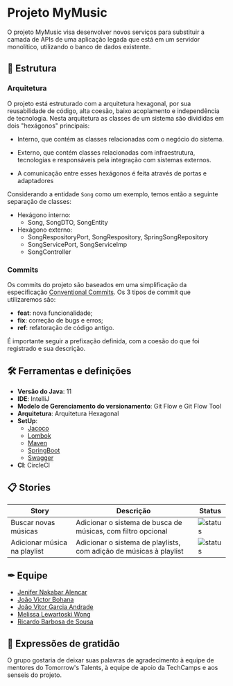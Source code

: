 # Projeto MyMusic

O projeto MyMusic visa desenvolver novos serviços para substituir a camada de APIs de uma aplicação legada que está em um servidor monolítico, utilizando o banco de dados existente.

## 📄 Estrutura

### Arquitetura

O projeto está estruturado com a arquitetura hexagonal, por sua reusabilidade de código, alta coesão, baixo acoplamento e independência de tecnologia.
Nesta arquitetura as classes de um sistema são divididas em dois "hexágonos" principais:
- Interno, que contém as classes relacionadas com o negócio do sistema.
- Externo, que contém classes relacionadas com infraestrutura, tecnologias e responsáveis pela integração com sistemas externos.

- A comunicação entre esses hexágonos é feita através de portas e adaptadores

Considerando a entidade ```Song``` como um exemplo, temos então a seguinte separação de classes:
- Hexágono interno:
    * Song, SongDTO, SongEntity
- Hexágono externo:
    * SongRespositoryPort, SongRespository, SpringSongRepository
    * SongServicePort, SongServiceImp
    * SongController

### Commits
Os commits do projeto são baseados em uma simplificação da especificação [Conventional Commits](https://www.conventionalcommits.org/en/v1.0.0/).
Os 3 tipos de commit que utilizaremos são:
- **feat**: nova funcionalidade;
- **fix**: correção de bugs e erros;
- **ref**: refatoração de código antigo.


É importante seguir a prefixação definida, com a coesão do que foi registrado e sua descrição.

## 🛠️ Ferramentas e definições

- **Versão do Java**: 11
- **IDE**: IntelliJ
- **Modelo de Gerenciamento do versionamento**: Git Flow e Git Flow Tool
- **Arquitetura**: Arquitetura Hexagonal
- **SetUp**:
    * [Jacoco](https://www.eclemma.org/jacoco/)
    * [Lombok](https://projectlombok.org/)
    * [Maven](https://maven.apache.org/)
    * [SpringBoot](https://docs.spring.io/spring-boot/docs/current/reference/htmlsingle/)
    * [Swagger](https://swagger.io/docs/)
- **CI**: CircleCI

## 📋 Stories

<!-- 
Status badges:
To do: [status](https://img.shields.io/badge/-TO%20DO-lightgrey)
In progress: [status](https://img.shields.io/badge/-IN%20PROGRESS-blue)
Done: [status](https://img.shields.io/badge/-DONE-green)
-->

| Story                        | Descrição                                                          | Status                                                       |
|------------------------------|--------------------------------------------------------------------|--------------------------------------------------------------|
| Buscar novas músicas         | Adicionar o sistema de busca de músicas, com filtro opcional       | ![status](https://img.shields.io/badge/-IN%20PROGRESS-blue)  |
| Adicionar música na playlist | Adicionar o sistema de playlists, com adição de músicas à playlist | ![status](https://img.shields.io/badge/-IN%20PROGRESS-blue)  |        |

## ✒ Equipe

- [Jenifer Nakabar Alencar](https://github.com/jenifernakabaralencar)
- [João Victor Bohana](https://github.com/joaobohana-ciandt)
- [João Vitor Garcia Andrade](https://github.com/jaao-cietweb)
- [Melissa Lewartoski Wong](https://github.com/mlewartoski)
- [Ricardo Barbosa de Sousa](https://github.com/rsousa-ciandt)

## 🎁 Expressões de gratidão

O grupo gostaria de deixar suas palavras de agradecimento à equipe de mentores do Tomorrow's Talents, à equipe de apoio da TechCamps e aos senseis do projeto.